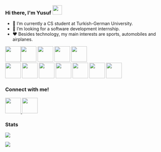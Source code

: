 ### Hi there, I'm Yusuf  <img src="https://raw.githubusercontent.com/iampavangandhi/iampavangandhi/master/gifs/Hi.gif" width="30px"></h2>
* 🔭 I’m currently a CS student at Turkish-German University.
* 🤝 I’m looking for a software development internship.
* ❤️ Besides technology, my main interests are sports, automobiles and airplanes.


<img height=50 src="https://cdn.jsdelivr.net/gh/devicons/devicon/icons/c/c-plain.svg" /><img height=50 src="https://cdn.jsdelivr.net/gh/devicons/devicon/icons/java/java-original.svg"/>
<img height=50 src="https://cdn.jsdelivr.net/gh/devicons/devicon/icons/kotlin/kotlin-plain-wordmark.svg" />
<img height=50 src="https://cdn.jsdelivr.net/gh/devicons/devicon/icons/numpy/numpy-original-wordmark.svg"/>
<img height=50 src="https://cdn.jsdelivr.net/gh/devicons/devicon/icons/python/python-original-wordmark.svg" />         
<img height=50 src="https://cdn.jsdelivr.net/gh/devicons/devicon/icons/pandas/pandas-original-wordmark.svg"/>
<img height=50 src="https://cdn.jsdelivr.net/gh/devicons/devicon/icons/sqlite/sqlite-original-wordmark.svg" />
<img height=50 src="https://cdn.jsdelivr.net/gh/devicons/devicon/icons/firebase/firebase-plain-wordmark.svg" />
<img height=50 src="https://cdn.jsdelivr.net/gh/devicons/devicon/icons/androidstudio/androidstudio-plain-wordmark.svg" />
<img height=50 src="https://cdn.jsdelivr.net/gh/devicons/devicon/icons/jupyter/jupyter-original-wordmark.svg" />
<img height=50 src="https://cdn.jsdelivr.net/gh/devicons/devicon/icons/canva/canva-original.svg"/>
<img height=50 src="https://cdn.jsdelivr.net/gh/devicons/devicon/icons/figma/figma-original.svg" />


### Connect with me!
</a>
<a href="https://www.linkedin.com/in/yusufziyaak/">
    <img height="50" src="https://cdn2.iconfinder.com/data/icons/social-icon-3/512/social_style_3_in-306.png"/>
</a>
</a>
<a href="https://github.com/ysfzyak/">
    <img height=50 src="https://cdn.jsdelivr.net/gh/devicons/devicon/icons/github/github-original.svg"/>
</a>

### Stats

<img align="middle" src="https://github-readme-stats.vercel.app/api?username=ysfzyak&show_icons=true&theme=tokyonight" />

![](https://komarev.com/ghpvc/?username=ysfzyak&color=blueviolet)


